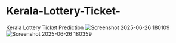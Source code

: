 # Kerala-Lottery-Ticket-
Kerala Lottery Ticket Prediction
![Screenshot 2025-06-26 180109](https://github.com/user-attachments/assets/2ebadb94-7be9-49c8-9c7a-e977d9894540)
![Screenshot 2025-06-26 180359](https://github.com/user-attachments/assets/a26c3564-1eff-40dd-a7cd-1c6182f4cf6e)
